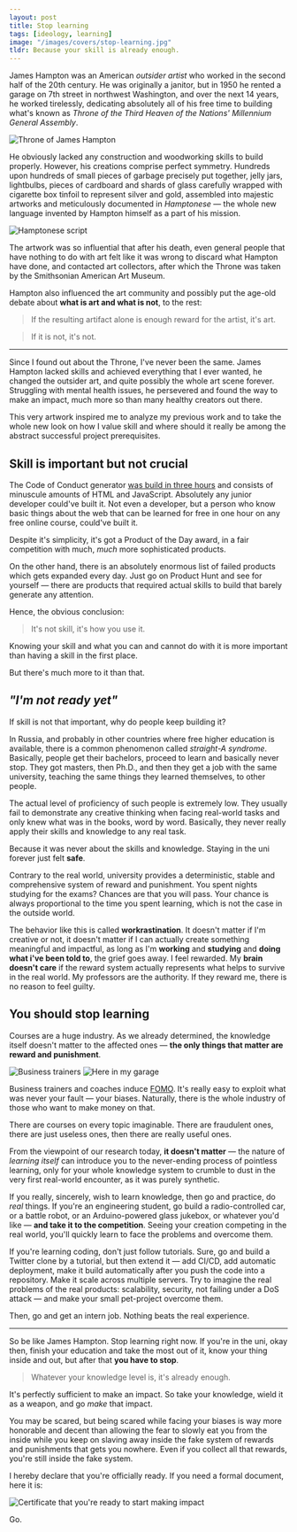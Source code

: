 ```yaml
---
layout: post
title: Stop learning
tags: [ideology, learning]
image: "/images/covers/stop-learning.jpg"
tldr: Because your skill is already enough.
---
```


James Hampton was an American _outsider artist_ who worked in the second half of the 20th century. He was originally a janitor, but in 1950 he rented a garage on 7th street in northwest Washington, and over the next 14 years, he worked tirelessly, dedicating absolutely all of his free time to building what's known as _Throne of the Third Heaven of the Nations' Millennium General Assembly_.

![Throne of James Hampton](/blog/images/content/throne.jpg)

He obviously lacked any construction and woodworking skills to build properly. However, his creations comprise perfect symmetry. Hundreds upon hundreds of small pieces of garbage precisely put together, jelly jars, lightbulbs, pieces of cardboard and shards of glass carefully wrapped with cigarette box tinfoil to represent silver and gold, assembled into majestic artworks and meticulously documented in _Hamptonese_ — the whole new language invented by Hampton himself as a part of his mission.

![Hamptonese script](/blog/images/content/p75.jpg)

The artwork was so influential that after his death, even general people that have nothing to do with art felt like it was wrong to discard what Hampton have done, and contacted art collectors, after which the Throne was taken by the Smithsonian American Art Museum.

Hampton also influenced the art community and possibly put the age-old debate about **what is art and what is not**, to the rest:

> If the resulting artifact alone is enough reward for the artist, it's art.

> If it is not, it's not.

---

Since I found out about the Throne, I've never been the same. James Hampton lacked skills and achieved everything that I ever wanted, he changed the outsider art, and quite possibly the whole art scene forever. Struggling with mental health issues, he persevered and found the way to make an impact, much more so than many healthy creators out there.

This very artwork inspired me to analyze my previous work and to take the whole new look on how I value skill and where should it really be among the abstract successful project prerequisites.

## Skill is important but not crucial

The Code of Conduct generator [was build in three hours](/blog/2019/04/11/product-of-the-day-in-six-lines) and consists of minuscule amounts of HTML and JavaScript. Absolutely any junior developer could've built it. Not even a developer, but a person who know basic things about the web that can be learned for free in one hour on any free online course, could've built it.

Despite it's simplicity, it's got a Product of the Day award, in a fair competition with much, _much_ more sophisticated products.

On the other hand, there is an absolutely enormous list of failed products which gets expanded every day. Just go on Product Hunt and see for yourself — there are products that required actual skills to build that barely generate any attention.

Hence, the obvious conclusion:

> It's not skill, it's how you use it.

Knowing your skill and what you can and cannot do with it is more important than having a skill in the first place.

But there's much more to it than that.

## _"I'm not ready yet"_

If skill is not that important, why do people keep building it?

In Russia, and probably in other countries where free higher education is available, there is a common phenomenon called _straight-A syndrome_. Basically, people get their bachelors, proceed to learn and basically never stop. They got masters, then Ph.D., and then they get a job with the same university, teaching the same things they learned themselves, to other people.

The actual level of proficiency of such people is extremely low. They usually fail to demonstrate any creative thinking when facing real-world tasks and only knew what was in the books, word by word. Basically, they never really apply their skills and knowledge to any real task.

Because it was never about the skills and knowledge. Staying in the uni forever just felt **safe**.

Contrary to the real world, university provides a deterministic, stable and comprehensive system of reward and punishment. You spent nights studying for the exams? Chances are that you will pass. Your chance is always proportional to the time you spent learning, which is not the case in the outside world.

The behavior like this is called **workrastination**. It doesn't matter if I'm creative or not, it doesn't matter if I can actually create something meaningful and impactful, as long as I'm **working** and **studying** and **doing what i've been told to**, the grief goes away. I feel rewarded. My **brain doesn't care** if the reward system actually represents what helps to survive in the real world. My professors are the authority. If they reward me, there is no reason to feel guilty.

## You should stop learning

Courses are a huge industry. As we already determined, the knowledge itself doesn't matter to the affected ones — **the only things that matter are reward and punishment**.

![Business trainers](/blog/images/content/1*NzVw9SVei4fLgUrgj5jEiQ.jpeg)
![Here in my garage](/blog/images/content/tailopez1.jpg)

Business trainers and coaches induce [FOMO](https://en.wikipedia.org/wiki/Fear_of_missing_out). It's really easy to exploit what was never your fault — your biases. Naturally, there is the whole industry of those who want to make money on that.

There are courses on every topic imaginable. There are fraudulent ones, there are just useless ones, then there are really useful ones.

From the viewpoint of our research today, **it doesn't matter** — the nature of _learning itself_ can introduce you to the never-ending process of pointless learning, only for your whole knowledge system to crumble to dust in the very first real-world encounter, as it was purely synthetic.

If you really, sincerely, wish to learn knowledge, then go and practice, do _real_ things. If you're an engineering student, go build a radio-controlled car, or a battle robot, or an Arduino-powered glass jukebox, or whatever you'd like — **and take it to the competition**. Seeing your creation competing in the real world, you'll quickly learn to face the problems and overcome them.

If you're learning coding, don't just follow tutorials. Sure, go and build a Twitter clone by a tutorial, but then extend it — add CI/CD, add automatic deployment, make it build automatically after you push the code into a repository. Make it scale across multiple servers. Try to imagine the real problems of the real products: scalability, security, not failing under a DoS attack — and make your small pet-project overcome them.

Then, go and get an intern job. Nothing beats the real experience.

---

So be like James Hampton. Stop learning right now. If you're in the uni, okay then, finish your education and take the most out of it, know your thing inside and out, but after that **you have to stop**.

> Whatever your knowledge level is, it's already enough.

It's perfectly sufficient to make an impact. So take your knowledge, wield it as a weapon, and go _make_ that impact.

You may be scared, but being scared while facing your biases is way more honorable and decent than allowing the fear to slowly eat you from the inside while you keep on slaving away inside the fake system of rewards and punishments that gets you nowhere. Even if you collect all that rewards, you're still inside the fake system.

I hereby declare that you're officially ready. If you need a formal document, here it is:

![Certificate that you're ready to start making impact](/blog/images/content/certificate.jpg)

Go.
